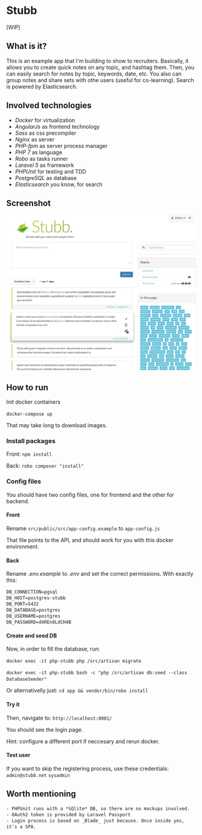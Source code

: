 
# Stubb

[WIP]

## What is it?
This is an example app that I'm building to show to recruiters. 
Basically, it allows you to create quick notes on any topic, and hashtag them. Then, you can easily search for notes by topic, keywords, date, etc. You also can group notes and share sets with othe users (useful for co-learning). 
Search is powered by Elasticsearch.

## Involved technologies
  - *Docker* for virtualization
  - *AngularJs* as frontend technology 
  - *Sass* as css precompiler  
  - *Nginx* as server
  - *PHP-fpm* as server process manager
  - *PHP 7* as language
  - *Robo* as tasks runner
  - *Laravel 5* as framework
  - *PHPUnit* for testing and TDD
  - *PostgreSQL* as database
  - *Elasticsearch* you know, for search

## Screenshot

![screenshot](./screenshot.jpg)

## How to run
Init docker containers

`docker-compose up`

That may take long to download images.

### Install packages
Front:
`npm install`

Back:
`robo composer "install"`

### Config files
You should have two config files, one for frontend and the other for backend.

#### Front
Rename `src/public/src/app-config.example` to `app-config.js`

That file points to the API, and should work for you with this docker environment.

#### Back
Rename *.env.example* to *.env* and set the correct permissions. With exactly this:  
```
DB_CONNECTION=pgsql
DB_HOST=postgres-stubb
DB_PORT=5432
DB_DATABASE=postgres
DB_USERNAME=postgres
DB_PASSWORD=d4REn0LdCH4B
```

#### Create and seed DB
Now, in order to fill the database, run:

`docker exec -it php-stubb php /src/artisan migrate`

`docker exec -it php-stubb bash -c "php /src/artisan db:seed --class DatabaseSeeder"`

Or alternativelly just:
`cd app && vendor/bin/robo install`

#### Try it
Then, navigate to:
`http://localhost:8001/`

You should see the login page.

Hint: configure a different port if neccesary and rerun docker.

#### Test user
If you want to skip the registering process, use these credentials:
`admin@stubb.net`
`sysadmin`

## Worth mentioning
    - PHPUnit runs with a *SQlite* DB, so there are no mockups involved.
    - OAuth2 token is provided by Laravel Passport
    - Login process is based on _Blade_ just because. Once inside yes, it's a SPA.
